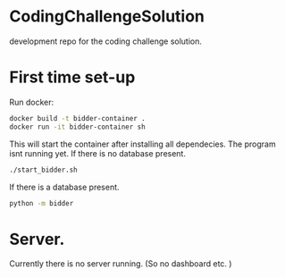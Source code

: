 # CodingChallengeSolution
 development repo for the coding challenge solution. 

# First time set-up 

Run docker:
```bash
docker build -t bidder-container .
docker run -it bidder-container sh
```

This will start the container after installing all dependecies.
The program isnt running yet. If there is no database present.
```bash
./start_bidder.sh
```

If there is a database present. 

```bash
python -m bidder
```

# Server.

Currently there is no server running. (So no dashboard etc. )
